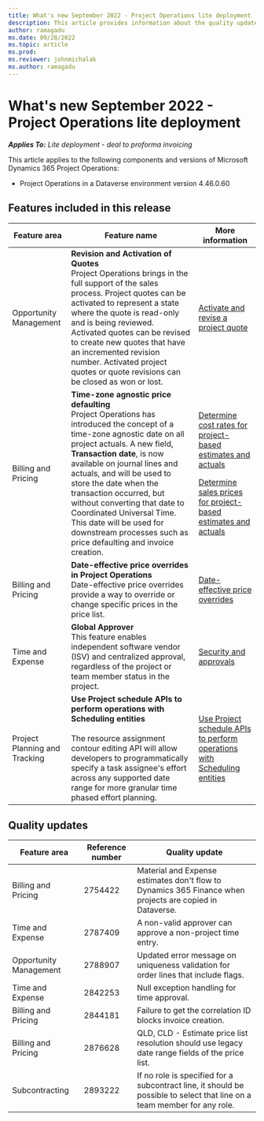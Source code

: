```yaml
---
title: What's new September 2022 - Project Operations lite deployment
description: This article provides information about the quality updates that are available in the September 2022 release of Microsoft Dynamics 365 Project Operations lite deployment.
author: ramagadu
ms.date: 09/28/2022
ms.topic: article
ms.prod:
ms.reviewer: johnmichalak 
ms.author: ramagadu
---
```


# What's new September 2022 - Project Operations lite deployment

_**Applies To:** Lite deployment - deal to proforma invoicing_

This article applies to the following components and versions of Microsoft Dynamics 365 Project Operations:

- Project Operations in a Dataverse environment version 4.46.0.60

## Features included in this release

| Feature area | Feature name | More information |
| --- | --- | --- |
| Opportunity Management | **Revision and Activation of Quotes**<br>Project Operations brings in the full support of the sales process. Project quotes can be activated to represent a state where the quote is read-only and is being reviewed. Activated quotes can be revised to create new quotes that have an incremented revision number. Activated project quotes or quote revisions can be closed as won or lost. | [Activate and revise a project quote](/dynamics365/project-operations/sales/activation-and-revision) |
| Billing and Pricing | **Time-zone agnostic price defaulting**<br>Project Operations has introduced the concept of a time-zone agnostic date on all project actuals. A new field, **Transaction date**, is now available on journal lines and actuals, and will be used to store the date when the transaction occurred, but without converting that date to Coordinated Universal Time. This date will be used for downstream processes such as price defaulting and invoice creation. | <p>[Determine cost rates for project-based estimates and actuals](/dynamics365/project-operations/pro/pricing-costing/cost-price-resolution-sales)</p><p>[Determine sales prices for project-based estimates and actuals](/dynamics365/project-operations/pro/pricing-costing/sales-price-resolution-sales)</p> |
| Billing and Pricing | **Date-effective price overrides in Project Operations**<br>Date-effective price overrides provide a way to override or change specific prices in the price list. | [Date-effective price overrides](/dynamics365/project-operations/pricing-costing/dateffective_price_overrides) |
| Time and Expense | **Global Approver**<br>This feature enables independent software vendor (ISV) and centralized approval, regardless of the project or team member status in the project. | [Security and approvals](/dynamics365/project-operations/approvals/approvals-security) |
|Project Planning and Tracking|**Use Project schedule APIs to perform operations with Scheduling entities** </br> </br>The resource assignment contour editing API will allow developers to programmatically specify a task assignee's effort across any supported date range for more granular time phased effort planning.|[Use Project schedule APIs to perform operations with Scheduling entities](/dynamics365/project-operations/project-management/schedule-api-preview)|

## Quality updates

| Feature area | Reference number | Quality update |
| --- | --- | --- |
| Billing and Pricing | 2754422 | Material and Expense estimates don't flow to Dynamics 365 Finance when projects are copied in Dataverse. |
| Time and Expense | 2787409 | A non-valid approver can approve a non-project time entry. |
| Opportunity Management | 2788907 | Updated error message on uniqueness validation for order lines that include flags. |
| Time and Expense | 2842253 | Null exception handling for time approval. |
| Billing and Pricing | 2844181 | Failure to get the correlation ID blocks invoice creation. |
| Billing and Pricing | 2876628 | QLD, CLD - Estimate price list resolution should use legacy date range fields of the price list. |
| Subcontracting | 2893222 | If no role is specified for a subcontract line, it should be possible to select that line on a team member for any role. |
